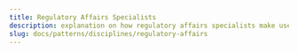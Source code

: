 ```yaml
---
title: Regulatory Affairs Specialists
description: explanation on how regulatory affairs specialists make use of surveilr.
slug: docs/patterns/disciplines/regulatory-affairs
---
```

